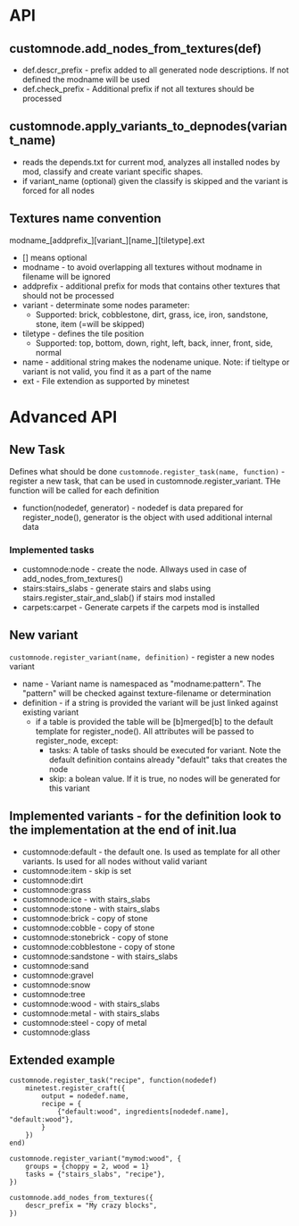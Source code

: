 # API

## customnode.add_nodes_from_textures(def)
  - def.descr_prefix - prefix added to all generated node descriptions. If not defined the modname will be used
  - def.check_prefix - Additional prefix if not all textures should be processed

## customnode.apply_variants_to_depnodes(variant_name)
  - reads the depends.txt for current mod, analyzes all installed nodes by mod, classify and create variant specific shapes.
  - if variant_name (optional) given the classify is skipped and the variant is forced for all nodes


## Textures name convention
modname_[addprefix_][variant_][name_][tiletype].ext
  - [] means optional
  - modname - to avoid overlapping all textures without modname in filename will be ignored
  - addprefix - additional prefix for mods that contains other textures that should not be processed
  - variant - determinate some nodes parameter: 
    - Supported: brick, cobblestone, dirt, grass, ice, iron, sandstone, stone, item (=will be skipped)
  - tiletype - defines the tile position
    - Supported: top, bottom, down, right, left, back, inner, front, side, normal
  - name - additional string makes the nodename unique. Note: if tieltype or variant is not valid, you find it as a part of the name
  - ext - File extendion as supported by minetest


# Advanced API

## New Task
Defines what should be done
`customnode.register_task(name, function)` - register a new task, that can be used in customnode.register_variant. THe function will be called for each definition
   - function(nodedef, generator) - nodedef is data prepared for register_node(), generator is the object with used additional internal data

### Implemented tasks
  - customnode:node - create the node. Allways used in case of add_nodes_from_textures()
  - stairs:stairs_slabs - generate stairs and slabs using stairs.register_stair_and_slab() if stairs mod installed
  - carpets:carpet - Generate carpets if the carpets mod is installed

## New variant
`customnode.register_variant(name, definition)` - register a new nodes variant
  - name - Variant name is namespaced as "modname:pattern". The "pattern" will be checked against texture-filename or determination
  - definition - if a string is provided the variant will be just linked against existing variant
     - if a table is provided the table will be [b]merged[b] to the default template for register_node(). All attributes will be passed to register_node, except:
        - tasks: A table of tasks should be executed for variant. Note the default definition contains already "default" taks that creates the node
        - skip: a bolean value. If it is true, no nodes will be generated for this variant

## Implemented variants - for the definition look to the implementation at the end of init.lua
  - customnode:default - the default one. Is used as template for all other variants. Is used for all nodes without valid variant
  - customnode:item - skip is set
  - customnode:dirt
  - customnode:grass
  - customnode:ice - with stairs_slabs
  - customnode:stone - with stairs_slabs
  - customnode:brick - copy of stone
  - customnode:cobble - copy of stone
  - customnode:stonebrick - copy of stone
  - customnode:cobblestone - copy of stone
  - customnode:sandstone - with stairs_slabs
  - customnode:sand
  - customnode:gravel
  - customnode:snow
  - customnode:tree
  - customnode:wood - with stairs_slabs
  - customnode:metal - with stairs_slabs
  - customnode:steel - copy of metal
  - customnode:glass

## Extended example
```
customnode.register_task("recipe", function(nodedef)
	minetest.register_craft({
		output = nodedef.name,
		recipe = {
			{"default:wood", ingredients[nodedef.name], "default:wood"},
		}
	})
end)

customnode.register_variant("mymod:wood", {
	groups = {choppy = 2, wood = 1}
	tasks = {"stairs_slabs", "recipe"},
})

customnode.add_nodes_from_textures({
	descr_prefix = "My crazy blocks",
})
```

